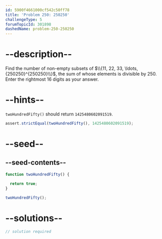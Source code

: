 ```yaml
---
id: 5900f4661000cf542c50ff78
title: 'Problem 250: 250250'
challengeType: 5
forumTopicId: 301898
dashedName: problem-250-250250
---
```


# --description--

Find the number of non-empty subsets of $\\{11, 22, 33, \ldots, {250250}^{250250}\\}$, the sum of whose elements is divisible by 250. Enter the rightmost 16 digits as your answer.

# --hints--

`twoHundredFifty()` should return `1425480602091519`.

```js
assert.strictEqual(twoHundredFifty(), 1425480602091519);
```

# --seed--

## --seed-contents--

```js
function twoHundredFifty() {

  return true;
}

twoHundredFifty();
```

# --solutions--

```js
// solution required
```
